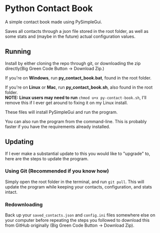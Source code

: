 # Python Contact Book

A simple contact book made using PySimpleGui.

Saves all contacts through a json file stored in the root folder, as well as some stats and (maybe in the future)
actual configuration values.

## Running
Install by either cloning the repo through git, or downloading the zip directly(Big Green Code Button -> Download Zip.) 

If you're on **Windows**, run **py_contact_book.bat**, found in the root folder.

If you're on **Linux** or **Mac**, run **py_contact_book.sh**, also found in the root folder.\
**NOTE: Linux users may need to run** `chmod u+x py-contact-book.sh`, 
I'll remove this if I ever get around to fixing it on my Linux install.

These files will install PySimpleGui and run the program.

You can also run the program from the command-line. 
This is probably faster if you have the requirements already installed.

## Updating
If I ever make a substantial update to this you would like to "upgrade" to, here are the steps to update the program.

### Using Git (Recommended if you know how)
Simply open the root folder in the terminal, and run `git pull`. 
This will update the program while keeping your contacts, configuration, and stats intact.

### Redownloading
Back up your `saved_contacts.json` and `config.ini` files somewhere else on your computer before repeating the steps you 
followed to download this from GitHub originally (Big Green Code Button -> Download Zip).
